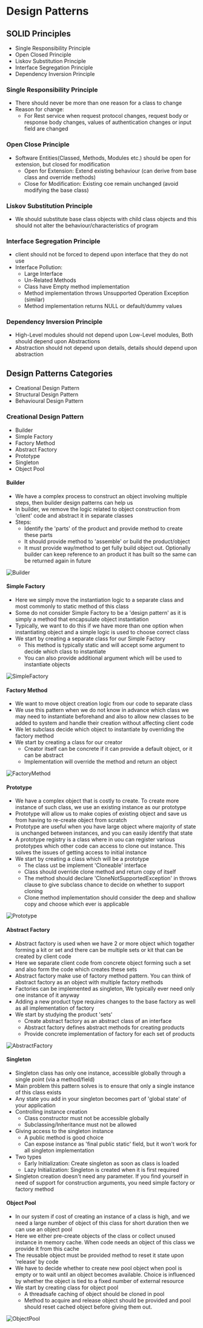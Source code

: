 # Design Patterns

## SOLID Principles
- Single Responsibility Principle
- Open Closed Principle
- Liskov Substitution Principle
- Interface Segregation Principle
- Dependency Inversion Principle

### Single Responsibility Principle
* There should never be more than one reason for a class to change
* Reason for change:
  * For Rest service when request protocol changes, request body or response body changes, values of authentication changes or input field are changed
  
### Open Close Principle
* Software Entities(Classed, Methods, Modules etc.) should be open for extension, but closed for modification
  * Open for Extension: Extend existing behaviour (can derive from base class and override methods)
  * Close for Modification: Existing coe remain unchanged (avoid modifying the base class)

### Liskov Substitution Principle
* We should substitute base class objects with child class objects and this should not alter the behaviour/characteristics of program

### Interface Segregation Principle
* client should not be forced to depend upon interface that they do not use
* Interface Pollution:
  * Large Interface
  * Un-Related Methods
  * Class have Empty method implementation
  * Method implementation throws Unsupported Operation Exception (similar)
  * Method implementation returns NULL or default/dummy values

### Dependency Inversion Principle
* High-Level modules should not depend upon Low-Level modules, Both should depend upon Abstractions
* Abstraction should not depend upon details, details should depend upon abstraction

## Design Patterns Categories
- Creational Design Pattern
- Structural Design Pattern
- Behavioural Design Pattern

### Creational Design Pattern
- Builder
- Simple Factory
- Factory Method
- Abstract Factory
- Prototype
- Singleton
- Object Pool

#### Builder
- We have a complex process to construct an object involving multiple steps, then builder design patterns can help us
- In builder, we remove the logic related to object construction from 'client' code and abstract it in separate classes
- Steps: 
  * Identify the 'parts' of the product and provide method to create these parts
  * It should provide method to 'assemble' or build the product/object
  * It must provide way/method to get fully build object out. Optionally builder can keep reference to an product it has built so the same can be returned again in future

![Builder](Images/builder.png)

#### Simple Factory
- Here we simply move the instantiation logic to a separate class and most commonly to static method of this class
- Some do not consider Simple Factory to be a 'design pattern' as it is simply a method that encapsulate object instantiation
- Typically, we want to do this if we have more than one option when instantiating object and a simple logic is used to choose correct class
- We start by creating a separate class for our Simple Factory
  * This method is typically static and will accept some argument to decide which class to instantiate
  * You can also provide additional argument which will be used to instantiate objects

![SimpleFactory](Images/simpleFactory.png)

#### Factory Method
- We want to move object creation logic from our code to separate class
- We use this pattern when we do not know in advance which class we may need to instantiate beforehand and also to allow new classes to be added to system and handle their creation without affecting client code
- We let subclass decide which object to instantiate by overriding the factory method
- We start by creating a class for our creator
  * Creator itself can be concrete if it can provide a default object, or it can be abstract
  * Implementation will override the method and return an object

![FactoryMethod](Images/factoryMethod.png)

#### Prototype
- We have a complex object that is costly to create. To create more instance of such class, we use an existing instance as our prototype
- Prototype will allow us to make copies of existing object and save us from having to re-create object from scratch
- Prototype are useful when you have large object where majority of state is unchanged between instances, and you can easily identify that state
- A prototype registry is a class where in uou can register various prototypes which other code can access to clone out instance. This solves the issues of getting access to initial instance
- We start by creating a class which will be a prototype
  * The class ust be implement 'Cloneable' interface
  * Class should override clone method and return copy of itself
  * The method should declare 'CloneNotSupportedException' in throws clause to give subclass chance to decide on whether to support cloning
  * Clone method implementation should consider the deep and shallow copy and choose which ever is applicable

![Prototype](Images/prototype.png)

#### Abstract Factory
- Abstract factory is used when we have 2 or more object which togather forming a kit or set and there can be multiple sets or kit that can be created by client code
- Here we separate client code from concrete object forming such a set and also form the code which creates these sets
- Abstract factory make use of factory method pattern. You can think of abstract factory as an object with multiple factory methods
- Factories can be implemented as singleton, We typically ever need only one instance of it anyway
- Adding a new product type requires changes to the base factory as well as all implementation of factory
- We start by studying the product 'sets'
  * Create abstract factory as an abstract class of an interface
  * Abstract factory defines abstract methods for creating products
  * Provide concrete implementation of factory for each set of products

![AbstractFactory](Images/abstractFactory.png)

#### Singleton
- Singleton class has only one instance, accessible globally through a single point (via a method/field)
- Main problem this pattern solves is to ensure that only a single instance of this class exists
- Any state you add in your singleton becomes part of 'global state' of your application
- Controlling instance creation
  * Class constructor must not be accessible globally
  * Subclassing/Inheritance must not be allowed
- Giving access to the singleton instance
  * A public method is good choice
  * Can expose instance as 'final public static' field, but it won't work for all singleton implementation
- Two types
  * Early Initialization: Create singleton as soon as class is loaded
  * Lazy Initialization: Singleton is created when it is first required
- Singleton creation doesn't need any parameter. If you find yourself in need of support for construction arguments, you need simple factory or factory method

#### Object Pool
- In our system if cost of creating an instance of a class is high, and we need a large number of object of this class for short duration then we can use an object pool
- Here we either pre-create objects of the class or collect unused instance in memory cache. When code needs an object of this class we provide it from this cache
- The reusable object must be provided method to reset it state upon 'release' by code
- We have to decide whether to create new pool object when pool is empty or to wait until an object becomes available. Choice is influenced by whether the object is tied to a fixed number of external resource
- We start by creating class for object pool
  * A threadsafe caching of object should be cloned in pool
  * Method to acquire and release object should be provided and pool should reset cached object before giving them out.

![ObjectPool](Images/objectPool.png)
